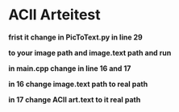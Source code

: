 # ACII Arteitest 
  **frist it change in PicToText.py  in line 29**

  **to your image path and image.text path and run**

  **in main.cpp change in line 16 and 17**

  **in 16 change image.text path to real path**

  **in 17 change ACII art.text to it real path**

